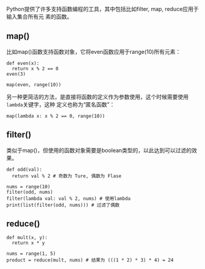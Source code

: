 Python提供了许多支持函数编程的工具，其中包括比如filter, map, reduce应用于输入集合所有元
素的函数。

## map()

比如map()函数支持函数对象，它将even函数应用于range(10)所有元素：

```
def even(x):             
  return x % 2 == 0         
even(3)

map(even, range(10))
```

另一种更简洁的方法，是直接将函数的定义作为参数使用，这个时候需要使用`lambda`关键字，这种
定义也称为“匿名函数”：

```
map(lambda x: x % 2 == 0, range(10))
```

## filter()

类似于map()，但使用的函数对象需要是boolean类型的，以此达到可以过滤的效果。

```
def odd(val):
  return val % 2 # 奇数为 Ture, 偶数为 Flase

nums = range(10)
filter(odd, nums)  
filter(lambda val: val % 2, nums) # 使用lambda
print(list(filter(odd, nums))) # 过滤了偶数
```

## reduce()

```
def mult(x, y):
  return x * y

nums = range(1, 5)  
product = reduce(mult, nums) # 结果为 (((1 * 2) * 3) * 4) = 24
```
